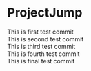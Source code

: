 # ProjectJump
 
 This is first test commit\
 This is second test commit\
 This is third test commit\
 This is fourth test commit\
 This is final test commit